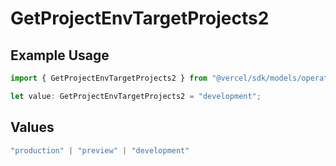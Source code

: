 # GetProjectEnvTargetProjects2

## Example Usage

```typescript
import { GetProjectEnvTargetProjects2 } from "@vercel/sdk/models/operations/getprojectenv.js";

let value: GetProjectEnvTargetProjects2 = "development";
```

## Values

```typescript
"production" | "preview" | "development"
```